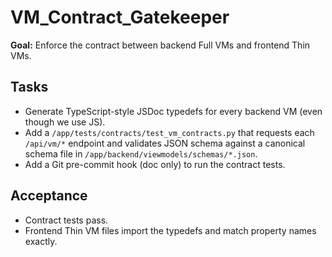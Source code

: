 # VM_Contract_Gatekeeper
**Goal:** Enforce the contract between backend Full VMs and frontend Thin VMs.

## Tasks
- Generate TypeScript-style JSDoc typedefs for every backend VM (even though we use JS).
- Add a `/app/tests/contracts/test_vm_contracts.py` that requests each `/api/vm/*` endpoint and validates JSON schema against a canonical schema file in `/app/backend/viewmodels/schemas/*.json`.
- Add a Git pre-commit hook (doc only) to run the contract tests.

## Acceptance
- Contract tests pass.
- Frontend Thin VM files import the typedefs and match property names exactly.
